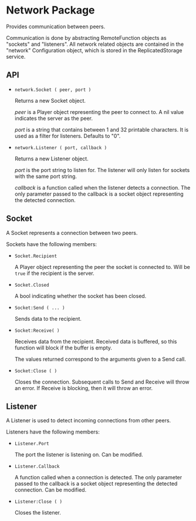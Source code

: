 # Network Package

Provides communication between peers.

Communication is done by abstracting RemoteFunction objects as "sockets" and
"listeners". All network related objects are contained in the "network"
Configuration object, which is stored in the ReplicatedStorage service.

## API

- `network.Socket ( peer, port )`

	Returns a new Socket object.

	*peer* is a Player object representing the peer to connect to. A nil value
	indicates the server as the peer.

	*port* is a string that contains between 1 and 32 printable characters. It
	is used as a filter for listeners. Defaults to "0".

- `network.Listener ( port, callback )`

	Returns a new Listener object.

	*port* is the port string to listen for. The listener will only listen for
	sockets with the same port string.

	*callback* is a function called when the listener detects a connection.
	The only parameter passed to the callback is a socket object representing
	the detected connection.

## Socket

A Socket represents a connection between two peers.

Sockets have the following members:

- `Socket.Recipient`

	A Player object representing the peer the socket is connected to. Will be
	`true` if the recipient is the server.

- `Socket.Closed`

	A bool indicating whether the socket has been closed.

- `Socket:Send ( ... )`

	Sends data to the recipient.

- `Socket:Receive( )`

	Receives data from the recipient. Received data is buffered, so this
	function will block if the buffer is empty.

	The values returned correspond to the arguments given to a Send call.

- `Socket:Close ( )`

	Closes the connection. Subsequent calls to Send and Receive will throw an
	error. If Receive is blocking, then it will throw an error.

## Listener

A Listener is used to detect incoming connections from other peers.

Listeners have the following members:

- `Listener.Port`

	The port the listener is listening on. Can be modified.

- `Listener.Callback`

	A function called when a connection is detected. The only parameter passed
	to the callback is a socket object representing the detected connection.
	Can be modified.

- `Listener:Close ( )`

	Closes the listener.
